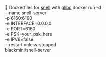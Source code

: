 :whale: Dockerfiles for [snell](https://manual.nssurge.com/others/snell.html) with [glibc](https://github.com/sgerrand/alpine-pkg-glibc)
docker run -d \
  --name snell-server \
  -p 6160:6160 \
  -e INTERFACE=0.0.0.0 \
  -e PORT=6160 \
  -e PSK=your_psk_here \
  -e IPV6=false \
  --restart unless-stopped \
  blackmini/snell-server
